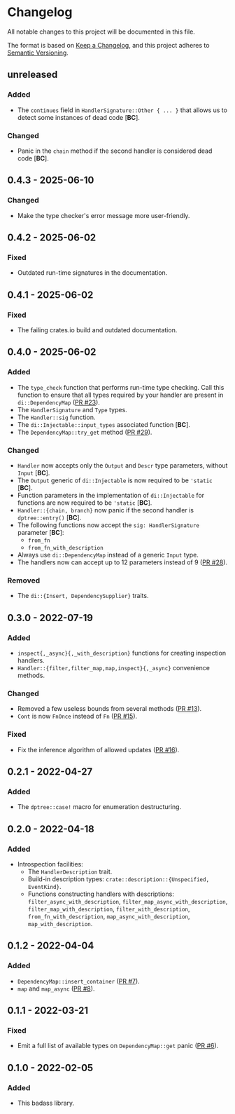 # Changelog
All notable changes to this project will be documented in this file.

The format is based on [Keep a Changelog](https://keepachangelog.com/en/1.0.0/),
and this project adheres to [Semantic Versioning](https://semver.org/spec/v2.0.0.html).

## unreleased

### Added

 - The `continues` field in `HandlerSignature::Other { ... }` that allows us to detect some instances of dead code [**BC**].

### Changed

 - Panic in the `chain` method if the second handler is considered dead code [**BC**].

## 0.4.3 - 2025-06-10

### Changed

 - Make the type checker's error message more user-friendly.

## 0.4.2 - 2025-06-02

### Fixed

 - Outdated run-time signatures in the documentation.

## 0.4.1 - 2025-06-02

### Fixed

 - The failing crates.io build and outdated documentation.

## 0.4.0 - 2025-06-02

### Added

 - The `type_check` function that performs run-time type checking. Call this function to ensure that all types required by your handler are present in `di::DependencyMap` ([PR #23](https://github.com/teloxide/dptree/pull/23)).
 - The `HandlerSignature` and `Type` types.
 - The `Handler::sig` function.
 - The `di::Injectable::input_types` associated function [**BC**].
 - The `DependencyMap::try_get` method ([PR #29](https://github.com/teloxide/dptree/pull/29)).

### Changed

 - `Handler` now accepts only the `Output` and `Descr` type parameters, without `Input` [**BC**].
 - The `Output` generic of `di::Injectable` is now required to be `'static` [**BC**].
 - Function parameters in the implementation of `di::Injectable` for functions are now required to be `'static` [**BC**].
 - `Handler::{chain, branch}` now panic if the second handler is `dptree::entry()` [**BC**].
 - The following functions now accept the `sig: HandlerSignature` parameter [**BC**]:
   - `from_fn`
   - `from_fn_with_description`
 - Always use `di::DependencyMap` instead of a generic `Input` type.
 - The handlers now can accept up to 12 parameters instead of 9 ([PR #28](https://github.com/teloxide/dptree/pull/28)).

### Removed

 - The `di::{Insert, DependencySupplier}` traits.

## 0.3.0 - 2022-07-19

### Added

 - `inspect{,_async}{,_with_description}` functions for creating inspection handlers.
 - `Handler::{filter,filter_map,map,inspect}{,_async}` convenience methods.

### Changed

 - Removed a few useless bounds from several methods ([PR #13](https://github.com/teloxide/dptree/pull/13)).
 - `Cont` is now `FnOnce` instead of `Fn` ([PR #15](https://github.com/teloxide/dptree/pull/15)).

### Fixed

 - Fix the inference algorithm of allowed updates ([PR #16](https://github.com/teloxide/dptree/pull/16)).

## 0.2.1 - 2022-04-27

### Added

 - The `dptree::case!` macro for enumeration destructuring.

## 0.2.0 - 2022-04-18

### Added

 - Introspection facilities:
   - The `HandlerDescription` trait.
   - Build-in description types: `crate::description::{Unspecified, EventKind}`.
   - Functions constructing handlers with descriptions: `filter_async_with_description`, `filter_map_async_with_description`, `filter_map_with_description`, `filter_with_description`, `from_fn_with_description`, `map_async_with_description`, `map_with_description`.

## 0.1.2 - 2022-04-04

### Added

 - `DependencyMap::insert_container` ([PR #7](https://github.com/teloxide/dptree/pull/7)).
 - `map` and `map_async` ([PR #8](https://github.com/teloxide/dptree/pull/8)).

## 0.1.1 - 2022-03-21

### Fixed

 - Emit a full list of available types on `DependencyMap::get` panic ([PR #6](https://github.com/teloxide/dptree/pull/6)).

## 0.1.0 - 2022-02-05

### Added

 - This badass library.
